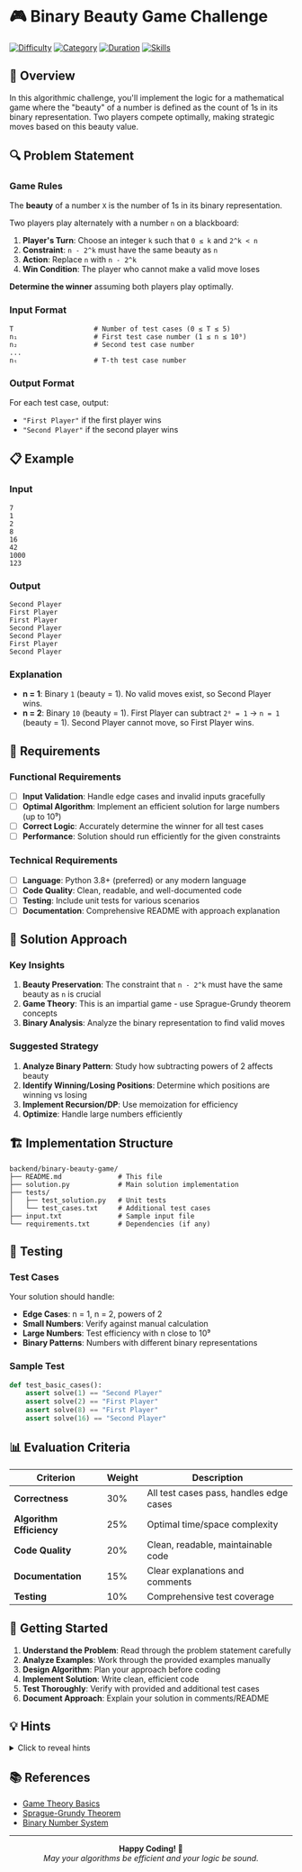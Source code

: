 # 🎮 Binary Beauty Game Challenge

[![Difficulty](https://img.shields.io/badge/Difficulty-⭐⭐⭐-yellow.svg)]()
[![Category](https://img.shields.io/badge/Category-Backend-blue.svg)]()
[![Duration](https://img.shields.io/badge/Duration-2--4%20hours-green.svg)]()
[![Skills](https://img.shields.io/badge/Skills-Algorithm%20Design%20|%20Game%20Theory-purple.svg)]()

## 🎯 Overview

In this algorithmic challenge, you'll implement the logic for a mathematical game where the "beauty" of a number is defined as the count of 1s in its binary representation. Two players compete optimally, making strategic moves based on this beauty value.

## 🔍 Problem Statement

### Game Rules

The **beauty** of a number `X` is the number of 1s in its binary representation.

Two players play alternately with a number `n` on a blackboard:

1. **Player's Turn**: Choose an integer `k` such that `0 ≤ k` and `2^k < n`
2. **Constraint**: `n - 2^k` must have the same beauty as `n`
3. **Action**: Replace `n` with `n - 2^k`
4. **Win Condition**: The player who cannot make a valid move loses

**Determine the winner** assuming both players play optimally.

### Input Format

```
T                    # Number of test cases (0 ≤ T ≤ 5)
n₁                   # First test case number (1 ≤ n ≤ 10⁹)
n₂                   # Second test case number
...
nₜ                   # T-th test case number
```

### Output Format

For each test case, output:
- `"First Player"` if the first player wins
- `"Second Player"` if the second player wins

## 📋 Example

### Input
```
7
1
2
8
16
42
1000
123
```

### Output
```
Second Player
First Player
First Player
Second Player
Second Player
First Player
Second Player
```

### Explanation

- **n = 1**: Binary `1` (beauty = 1). No valid moves exist, so Second Player wins.
- **n = 2**: Binary `10` (beauty = 1). First Player can subtract `2⁰ = 1` → `n = 1` (beauty = 1). Second Player cannot move, so First Player wins.

## 🎯 Requirements

### Functional Requirements
- [ ] **Input Validation**: Handle edge cases and invalid inputs gracefully
- [ ] **Optimal Algorithm**: Implement an efficient solution for large numbers (up to 10⁹)
- [ ] **Correct Logic**: Accurately determine the winner for all test cases
- [ ] **Performance**: Solution should run efficiently for the given constraints

### Technical Requirements
- [ ] **Language**: Python 3.8+ (preferred) or any modern language
- [ ] **Code Quality**: Clean, readable, and well-documented code
- [ ] **Testing**: Include unit tests for various scenarios
- [ ] **Documentation**: Comprehensive README with approach explanation

## 🧠 Solution Approach

### Key Insights
1. **Beauty Preservation**: The constraint that `n - 2^k` must have the same beauty as `n` is crucial
2. **Game Theory**: This is an impartial game - use Sprague-Grundy theorem concepts
3. **Binary Analysis**: Analyze the binary representation to find valid moves

### Suggested Strategy
1. **Analyze Binary Pattern**: Study how subtracting powers of 2 affects beauty
2. **Identify Winning/Losing Positions**: Determine which positions are winning vs losing
3. **Implement Recursion/DP**: Use memoization for efficiency
4. **Optimize**: Handle large numbers efficiently

## 🏗️ Implementation Structure

```
backend/binary-beauty-game/
├── README.md              # This file
├── solution.py            # Main solution implementation
├── tests/
│   ├── test_solution.py   # Unit tests
│   └── test_cases.txt     # Additional test cases
├── input.txt              # Sample input file
└── requirements.txt       # Dependencies (if any)
```

## 🧪 Testing

### Test Cases
Your solution should handle:
- **Edge Cases**: n = 1, n = 2, powers of 2
- **Small Numbers**: Verify against manual calculation
- **Large Numbers**: Test efficiency with n close to 10⁹
- **Binary Patterns**: Numbers with different binary representations

### Sample Test
```python
def test_basic_cases():
    assert solve(1) == "Second Player"
    assert solve(2) == "First Player"
    assert solve(8) == "First Player"
    assert solve(16) == "Second Player"
```

## 📊 Evaluation Criteria

| Criterion | Weight | Description |
|-----------|---------|-------------|
| **Correctness** | 30% | All test cases pass, handles edge cases |
| **Algorithm Efficiency** | 25% | Optimal time/space complexity |
| **Code Quality** | 20% | Clean, readable, maintainable code |
| **Documentation** | 15% | Clear explanations and comments |
| **Testing** | 10% | Comprehensive test coverage |

## 🚀 Getting Started

1. **Understand the Problem**: Read through the problem statement carefully
2. **Analyze Examples**: Work through the provided examples manually
3. **Design Algorithm**: Plan your approach before coding
4. **Implement Solution**: Write clean, efficient code
5. **Test Thoroughly**: Verify with provided and additional test cases
6. **Document Approach**: Explain your solution in comments/README

## 💡 Hints

<details>
<summary>Click to reveal hints</summary>

1. **Beauty Analysis**: When you subtract `2^k` from a number, what happens to its binary representation?
2. **Move Validity**: For `n - 2^k` to have the same beauty as `n`, what constraint does this place on the binary representation?
3. **Game Theory**: Consider whether certain numbers are inherently winning or losing positions.
4. **Pattern Recognition**: Look for patterns in small numbers first.

</details>

## 📚 References

- [Game Theory Basics](https://en.wikipedia.org/wiki/Game_theory)
- [Sprague-Grundy Theorem](https://en.wikipedia.org/wiki/Sprague%E2%80%93Grundy_theorem)
- [Binary Number System](https://en.wikipedia.org/wiki/Binary_number)

---

<div align="center">
  <strong>Happy Coding! 🚀</strong><br>
  <em>May your algorithms be efficient and your logic be sound.</em>
</div>